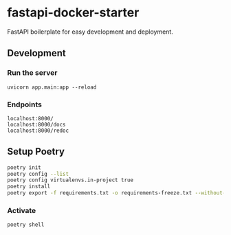 # fastapi-docker-starter

FastAPI boilerplate for easy development and deployment.

## Development

### Run the server

```shell
uvicorn app.main:app --reload
```

### Endpoints

```shell
localhost:8000/
localhost:8000/docs
localhost:8000/redoc
```

## Setup Poetry

```bash
poetry init
poetry config --list
poetry config virtualenvs.in-project true
poetry install
poetry export -f requirements.txt -o requirements-freeze.txt --without-hashes
```

### Activate

```bash
poetry shell
```

